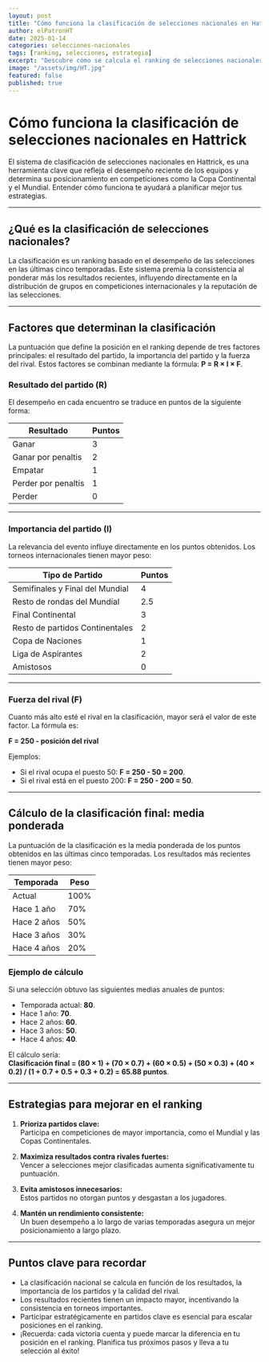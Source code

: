 ```yaml
---
layout: post
title: "Cómo funciona la clasificación de selecciones nacionales en Hattrick"
author: elPatronHT
date: 2025-01-14
categories: selecciones-nacionales
tags: [ranking, selecciones, estrategia]
excerpt: "Descubre cómo se calcula el ranking de selecciones nacionales y qué estrategias usar para mejorar tu posición."
image: "/assets/img/HT.jpg"
featured: false
published: true
---
```


# Cómo funciona la clasificación de selecciones nacionales en Hattrick

El sistema de clasificación de selecciones nacionales en Hattrick, es una herramienta clave que refleja el desempeño reciente de los equipos y determina su posicionamiento en competiciones como la Copa Continental y el Mundial. Entender cómo funciona te ayudará a planificar mejor tus estrategias.

---

## ¿Qué es la clasificación de selecciones nacionales?

La clasificación es un ranking basado en el desempeño de las selecciones en las últimas cinco temporadas. Este sistema premia la consistencia al ponderar más los resultados recientes, influyendo directamente en la distribución de grupos en competiciones internacionales y la reputación de las selecciones.

---

## Factores que determinan la clasificación

La puntuación que define la posición en el ranking depende de tres factores principales: el resultado del partido, la importancia del partido y la fuerza del rival. Estos factores se combinan mediante la fórmula: **P = R × I × F**.

### Resultado del partido (R)

El desempeño en cada encuentro se traduce en puntos de la siguiente forma:

| **Resultado**       | **Puntos** |
| ------------------- | ---------- |
| Ganar               | 3          |
| Ganar por penaltis  | 2          |
| Empatar             | 1          |
| Perder por penaltis | 1          |
| Perder              | 0          |

---

### Importancia del partido (I)

La relevancia del evento influye directamente en los puntos obtenidos. Los torneos internacionales tienen mayor peso:

| **Tipo de Partido**             | **Puntos** |
| ------------------------------- | ---------- |
| Semifinales y Final del Mundial | 4          |
| Resto de rondas del Mundial     | 2.5        |
| Final Continental               | 3          |
| Resto de partidos Continentales | 2          |
| Copa de Naciones                | 1          |
| Liga de Aspirantes              | 2          |
| Amistosos                       | 0          |

---

### Fuerza del rival (F)

Cuanto más alto esté el rival en la clasificación, mayor será el valor de este factor. La fórmula es:

**F = 250 - posición del rival**

Ejemplos:

- Si el rival ocupa el puesto 50: **F = 250 - 50 = 200**.
- Si el rival está en el puesto 200: **F = 250 - 200 = 50**.

---

## Cálculo de la clasificación final: media ponderada

La puntuación de la clasificación es la media ponderada de los puntos obtenidos en las últimas cinco temporadas. Los resultados más recientes tienen mayor peso:

| **Temporada** | **Peso** |
| ------------- | -------- |
| Actual        | 100%     |
| Hace 1 año    | 70%      |
| Hace 2 años   | 50%      |
| Hace 3 años   | 30%      |
| Hace 4 años   | 20%      |

### Ejemplo de cálculo

Si una selección obtuvo las siguientes medias anuales de puntos:

- Temporada actual: **80**.
- Hace 1 año: **70**.
- Hace 2 años: **60**.
- Hace 3 años: **50**.
- Hace 4 años: **40**.

El cálculo sería:  
**Clasificación final = (80 × 1) + (70 × 0.7) + (60 × 0.5) + (50 × 0.3) + (40 × 0.2) / (1 + 0.7 + 0.5 + 0.3 + 0.2) = 65.88 puntos**.

---

## Estrategias para mejorar en el ranking

1. **Prioriza partidos clave:**  
   Participa en competiciones de mayor importancia, como el Mundial y las Copas Continentales.

2. **Maximiza resultados contra rivales fuertes:**  
   Vencer a selecciones mejor clasificadas aumenta significativamente tu puntuación.

3. **Evita amistosos innecesarios:**  
   Estos partidos no otorgan puntos y desgastan a los jugadores.

4. **Mantén un rendimiento consistente:**  
   Un buen desempeño a lo largo de varias temporadas asegura un mejor posicionamiento a largo plazo.

---

## Puntos clave para recordar

- La clasificación nacional se calcula en función de los resultados, la importancia de los partidos y la calidad del rival.
- Los resultados recientes tienen un impacto mayor, incentivando la consistencia en torneos importantes.
- Participar estratégicamente en partidos clave es esencial para escalar posiciones en el ranking.
- ¡Recuerda: cada victoria cuenta y puede marcar la diferencia en tu posición en el ranking. Planifica tus próximos pasos y lleva a tu selección al éxito!
